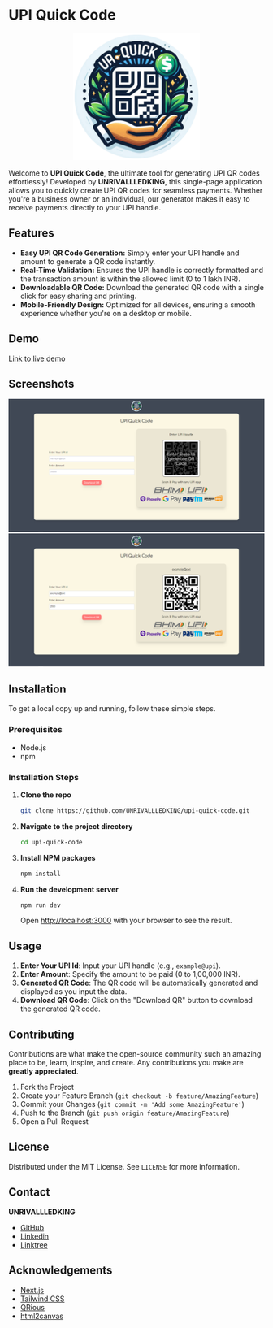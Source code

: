 # UPI Quick Code

<div align="center">
  <img src="https://raw.githubusercontent.com/UNRIVALLEDKING/UPI-quick-code/master/src/assets/logo.png" width="250" alt="UPI Quick Code Logo">
</div>

Welcome to **UPI Quick Code**, the ultimate tool for generating UPI QR codes effortlessly! Developed by **UNRIVALLLEDKING**, this single-page application allows you to quickly create UPI QR codes for seamless payments. Whether you're a business owner or an individual, our generator makes it easy to receive payments directly to your UPI handle.

## Features

- **Easy UPI QR Code Generation:** Simply enter your UPI handle and amount to generate a QR code instantly.
- **Real-Time Validation:** Ensures the UPI handle is correctly formatted and the transaction amount is within the allowed limit (0 to 1 lakh INR).
- **Downloadable QR Code:** Download the generated QR code with a single click for easy sharing and printing.
- **Mobile-Friendly Design:** Optimized for all devices, ensuring a smooth experience whether you're on a desktop or mobile.

## Demo

[Link to live demo](https://upi-quick-code.vercel.app/)

## Screenshots

![UPI Quick Code Screenshot](https://raw.githubusercontent.com/UNRIVALLEDKING/UPI-quick-code/master/screenshots/screenshot1.png)
![UPI Quick Code Screenshot](https://raw.githubusercontent.com/UNRIVALLEDKING/UPI-quick-code/master/screenshots/screenshot2.png)

## Installation

To get a local copy up and running, follow these simple steps.

### Prerequisites

- Node.js
- npm

### Installation Steps

1. **Clone the repo**

   ```sh
   git clone https://github.com/UNRIVALLLEDKING/upi-quick-code.git
   ```

2. **Navigate to the project directory**

   ```sh
   cd upi-quick-code
   ```

3. **Install NPM packages**

   ```sh
   npm install
   ```

4. **Run the development server**

   ```sh
   npm run dev
   ```

   Open [http://localhost:3000](http://localhost:3000) with your browser to see the result.

## Usage

1. **Enter Your UPI Id**: Input your UPI handle (e.g., `example@upi`).
2. **Enter Amount**: Specify the amount to be paid (0 to 1,00,000 INR).
3. **Generated QR Code**: The QR code will be automatically generated and displayed as you input the data.
4. **Download QR Code**: Click on the "Download QR" button to download the generated QR code.

## Contributing

Contributions are what make the open-source community such an amazing place to be, learn, inspire, and create. Any contributions you make are **greatly appreciated**.

1. Fork the Project
2. Create your Feature Branch (`git checkout -b feature/AmazingFeature`)
3. Commit your Changes (`git commit -m 'Add some AmazingFeature'`)
4. Push to the Branch (`git push origin feature/AmazingFeature`)
5. Open a Pull Request

## License

Distributed under the MIT License. See `LICENSE` for more information.

## Contact

**UNRIVALLLEDKING**

- [GitHub](https://github.com/UNRIVALLLEDKING)
- [Linkedin](https://www.linkedin.com/in/unrivalledking/)
- [Linktree](https://linktr.ee/unrivalledking)

## Acknowledgements

- [Next.js](https://nextjs.org/)
- [Tailwind CSS](https://tailwindcss.com/)
- [QRious](https://github.com/neocotic/qrious)
- [html2canvas](https://html2canvas.hertzen.com/)
